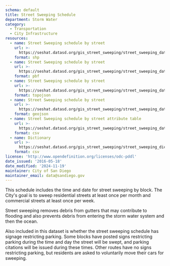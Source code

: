 ```yaml
---
schema: default
title: Street Sweeping Schedule
department: Storm Water
category:
  - Transportation
  - City Infrastructure
resources:
  - name: Street Sweeping schedule by street
    url: >-
      https://seshat.datasd.org/gis_street_sweeping/street_sweeping_datasd.zip
    format: shp
  - name: Street Sweeping schedule by street
    url: >-
      https://seshat.datasd.org/gis_street_sweeping/street_sweeping_datasd.pbf
    format: pbf
  - name: Street Sweeping schedule by street
    url: >-
      https://seshat.datasd.org/gis_street_sweeping/street_sweeping_datasd.topo.json
    format: topojson
  - name: Street Sweeping schedule by street
    url: >-
      https://seshat.datasd.org/gis_street_sweeping/street_sweeping_datasd.geojson
    format: geojson
  - name: Street Sweeping schedule by street attribute table
    url: >-
      https://seshat.datasd.org/gis_street_sweeping/street_sweeping_datasd.csv
    format: csv
  - name: Dictionary
    url: >-
      https://seshat.datasd.org/gis_street_sweeping/street_sweeping_dictionary_datasd.csv
    format: csv
license: 'http://www.opendefinition.org/licenses/odc-pddl'
date_issued: '2016-05-18'
date_modified: '2024-11-19'
maintainer: City of San Diego
maintainer_email: data@sandiego.gov
---
```

This schedule includes the time and date for street sweeping by block.
The City's goal is to sweep residential streets at least once per month
and commercial streets at least once per week.
<!--more-->
Street sweeping removes debris from gutters that may contribute to flooding
and also prevents debris from entering the storm water system and then the ocean.

Also included in this dataset is whether the street sweeping schedule has
signage restricting parking. Some blocks have posted signs restricting parking
during the time and day the street will be swept, and parking citations
will be issued during these times. Other routes have no signs restricting
parking, but residents are asked to voluntarily move their cars for sweeping.

